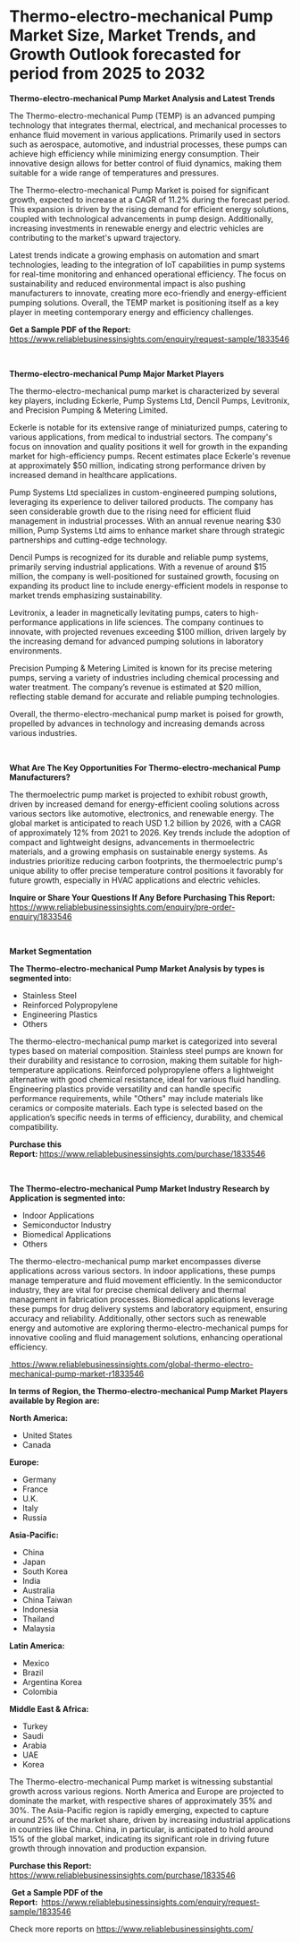 <p><h1>Thermo-electro-mechanical Pump Market Size, Market Trends, and Growth Outlook forecasted for period from 2025 to 2032</h1></p><p><strong>Thermo-electro-mechanical Pump Market Analysis and Latest Trends</strong></p>
<p><p>The Thermo-electro-mechanical Pump (TEMP) is an advanced pumping technology that integrates thermal, electrical, and mechanical processes to enhance fluid movement in various applications. Primarily used in sectors such as aerospace, automotive, and industrial processes, these pumps can achieve high efficiency while minimizing energy consumption. Their innovative design allows for better control of fluid dynamics, making them suitable for a wide range of temperatures and pressures.</p><p>The Thermo-electro-mechanical Pump Market is poised for significant growth, expected to increase at a CAGR of 11.2% during the forecast period. This expansion is driven by the rising demand for efficient energy solutions, coupled with technological advancements in pump design. Additionally, increasing investments in renewable energy and electric vehicles are contributing to the market's upward trajectory. </p><p>Latest trends indicate a growing emphasis on automation and smart technologies, leading to the integration of IoT capabilities in pump systems for real-time monitoring and enhanced operational efficiency. The focus on sustainability and reduced environmental impact is also pushing manufacturers to innovate, creating more eco-friendly and energy-efficient pumping solutions. Overall, the TEMP market is positioning itself as a key player in meeting contemporary energy and efficiency challenges.</p></p>
<p><strong>Get a Sample PDF of the Report:&nbsp;</strong> <a href="https://www.reliablebusinessinsights.com/enquiry/request-sample/1833546?utm_campaign=3260&utm_medium=2&utm_source=Github&utm_content=ia&utm_term=26032025&utm_id=thermo-electro-mechanical-pump">https://www.reliablebusinessinsights.com/enquiry/request-sample/1833546</a></p>
<p>&nbsp;</p>
<p><strong>Thermo-electro-mechanical Pump Major Market Players</strong></p>
<p><p>The thermo-electro-mechanical pump market is characterized by several key players, including Eckerle, Pump Systems Ltd, Dencil Pumps, Levitronix, and Precision Pumping & Metering Limited. </p><p>Eckerle is notable for its extensive range of miniaturized pumps, catering to various applications, from medical to industrial sectors. The company's focus on innovation and quality positions it well for growth in the expanding market for high-efficiency pumps. Recent estimates place Eckerle's revenue at approximately $50 million, indicating strong performance driven by increased demand in healthcare applications.</p><p>Pump Systems Ltd specializes in custom-engineered pumping solutions, leveraging its experience to deliver tailored products. The company has seen considerable growth due to the rising need for efficient fluid management in industrial processes. With an annual revenue nearing $30 million, Pump Systems Ltd aims to enhance market share through strategic partnerships and cutting-edge technology.</p><p>Dencil Pumps is recognized for its durable and reliable pump systems, primarily serving industrial applications. With a revenue of around $15 million, the company is well-positioned for sustained growth, focusing on expanding its product line to include energy-efficient models in response to market trends emphasizing sustainability.</p><p>Levitronix, a leader in magnetically levitating pumps, caters to high-performance applications in life sciences. The company continues to innovate, with projected revenues exceeding $100 million, driven largely by the increasing demand for advanced pumping solutions in laboratory environments.</p><p>Precision Pumping & Metering Limited is known for its precise metering pumps, serving a variety of industries including chemical processing and water treatment. The company’s revenue is estimated at $20 million, reflecting stable demand for accurate and reliable pumping technologies.</p><p>Overall, the thermo-electro-mechanical pump market is poised for growth, propelled by advances in technology and increasing demands across various industries.</p></p>
<p>&nbsp;</p>
<p><strong>What Are The Key Opportunities For Thermo-electro-mechanical Pump Manufacturers?</strong></p>
<p><p>The thermoelectric pump market is projected to exhibit robust growth, driven by increased demand for energy-efficient cooling solutions across various sectors like automotive, electronics, and renewable energy. The global market is anticipated to reach USD 1.2 billion by 2026, with a CAGR of approximately 12% from 2021 to 2026. Key trends include the adoption of compact and lightweight designs, advancements in thermoelectric materials, and a growing emphasis on sustainable energy systems. As industries prioritize reducing carbon footprints, the thermoelectric pump's unique ability to offer precise temperature control positions it favorably for future growth, especially in HVAC applications and electric vehicles.</p></p>
<p><strong>Inquire or Share Your Questions If Any Before Purchasing This Report:</strong> <a href="https://www.reliablebusinessinsights.com/enquiry/pre-order-enquiry/1833546?utm_campaign=3260&utm_medium=2&utm_source=Github&utm_content=ia&utm_term=26032025&utm_id=thermo-electro-mechanical-pump">https://www.reliablebusinessinsights.com/enquiry/pre-order-enquiry/1833546</a></p>
<p>&nbsp;</p>
<p><strong>Market Segmentation</strong></p>
<p><strong>The Thermo-electro-mechanical Pump Market Analysis by types is segmented into:</strong></p>
<p><ul><li>Stainless Steel</li><li>Reinforced Polypropylene</li><li>Engineering Plastics</li><li>Others</li></ul></p>
<p><p>The thermo-electro-mechanical pump market is categorized into several types based on material composition. Stainless steel pumps are known for their durability and resistance to corrosion, making them suitable for high-temperature applications. Reinforced polypropylene offers a lightweight alternative with good chemical resistance, ideal for various fluid handling. Engineering plastics provide versatility and can handle specific performance requirements, while "Others" may include materials like ceramics or composite materials. Each type is selected based on the application’s specific needs in terms of efficiency, durability, and chemical compatibility.</p></p>
<p><strong>Purchase this Report:&nbsp;</strong><a href="https://www.reliablebusinessinsights.com/purchase/1833546?utm_campaign=3260&utm_medium=2&utm_source=Github&utm_content=ia&utm_term=26032025&utm_id=thermo-electro-mechanical-pump">https://www.reliablebusinessinsights.com/purchase/1833546</a></p>
<p>&nbsp;</p>
<p><strong>The Thermo-electro-mechanical Pump Market Industry Research by Application is segmented into:</strong></p>
<p><ul><li>Indoor Applications</li><li>Semiconductor Industry</li><li>Biomedical Applications</li><li>Others</li></ul></p>
<p><p>The thermo-electro-mechanical pump market encompasses diverse applications across various sectors. In indoor applications, these pumps manage temperature and fluid movement efficiently. In the semiconductor industry, they are vital for precise chemical delivery and thermal management in fabrication processes. Biomedical applications leverage these pumps for drug delivery systems and laboratory equipment, ensuring accuracy and reliability. Additionally, other sectors such as renewable energy and automotive are exploring thermo-electro-mechanical pumps for innovative cooling and fluid management solutions, enhancing operational efficiency.</p></p>
<p><a href="https://www.reliablebusinessinsights.com/global-thermo-electro-mechanical-pump-market-r1833546?utm_campaign=3260&utm_medium=2&utm_source=Github&utm_content=ia&utm_term=26032025&utm_id=thermo-electro-mechanical-pump">&nbsp;https://www.reliablebusinessinsights.com/global-thermo-electro-mechanical-pump-market-r1833546</a></p>
<p><strong>In terms of Region, the Thermo-electro-mechanical Pump Market Players available by Region are:</strong></p>
<p>
    <p> <strong> North America: </strong>
        <ul>
            <li>United States</li>
            <li>Canada</li>
        </ul>
        </p> 
    <p> <strong> Europe: </strong>
        <ul>
            <li>Germany</li>
            <li>France</li>
            <li>U.K.</li>
            <li>Italy</li>
            <li>Russia</li>
        </ul>
        </p> 
    <p> <strong> Asia-Pacific: </strong>
        <ul>
            <li>China</li>
            <li>Japan</li>
            <li>South Korea</li>
            <li>India</li>
            <li>Australia</li>
            <li>China Taiwan</li>
            <li>Indonesia</li>
            <li>Thailand</li>
            <li>Malaysia</li>
        </ul>
        </p> 
    <p> <strong> Latin America: </strong>
        <ul>
            <li>Mexico</li>
            <li>Brazil</li>
            <li>Argentina Korea</li>
            <li>Colombia</li>
        </ul>
        </p> 
    <p> <strong> Middle East & Africa: </strong>
        <ul>
            <li>Turkey</li>
            <li>Saudi</li>
            <li>Arabia</li>
            <li>UAE</li>
            <li>Korea</li>
        </ul>
    </p>
    </p>
<p><p>The Thermo-electro-mechanical Pump market is witnessing substantial growth across various regions. North America and Europe are projected to dominate the market, with respective shares of approximately 35% and 30%. The Asia-Pacific region is rapidly emerging, expected to capture around 25% of the market share, driven by increasing industrial applications in countries like China. China, in particular, is anticipated to hold around 15% of the global market, indicating its significant role in driving future growth through innovation and production expansion.</p></p>
<p><strong>Purchase this Report: </strong><a href="https://www.reliablebusinessinsights.com/purchase/1833546?utm_campaign=3260&utm_medium=2&utm_source=Github&utm_content=ia&utm_term=26032025&utm_id=thermo-electro-mechanical-pump">https://www.reliablebusinessinsights.com/purchase/1833546</a></p>
<p>&nbsp;<strong>Get a Sample PDF of the Report:&nbsp;&nbsp;</strong><a href="https://www.reliablebusinessinsights.com/enquiry/request-sample/1833546?utm_campaign=3260&utm_medium=2&utm_source=Github&utm_content=ia&utm_term=26032025&utm_id=thermo-electro-mechanical-pump">https://www.reliablebusinessinsights.com/enquiry/request-sample/1833546</a></p>
<p><strong></strong></p>
<p>Check more reports on <a href="https://www.reliablebusinessinsights.com/?utm_campaign=3260&utm_medium=2&utm_source=Github&utm_content=ia&utm_term=26032025&utm_id=thermo-electro-mechanical-pump">https://www.reliablebusinessinsights.com/</a></p>